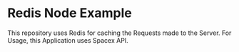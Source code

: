 # Redis Node Example

This repository uses Redis for caching the Requests made to the Server. For Usage, this Application uses Spacex API.

